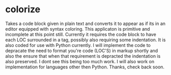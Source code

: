 colorize
========

Takes a code block given in plain text and converts it to appear as if its in an editor equipped with syntax coloring.
This applicaton is primitive and incomplete at this point still. Currently it requires the code block to have each LOC surrounded in a <span> tag, possibly also requiring some indentation. It is also coded for use with Python currently. I will implement the code to depracate the need to format you're code (LOC'S) in <span> markup shortly and also the ensure that when that requirement is depracted the indentation is also preserved. I dont see this being too much work. I will also work on implementation for languages other then Python. Thanks, check back soon.
